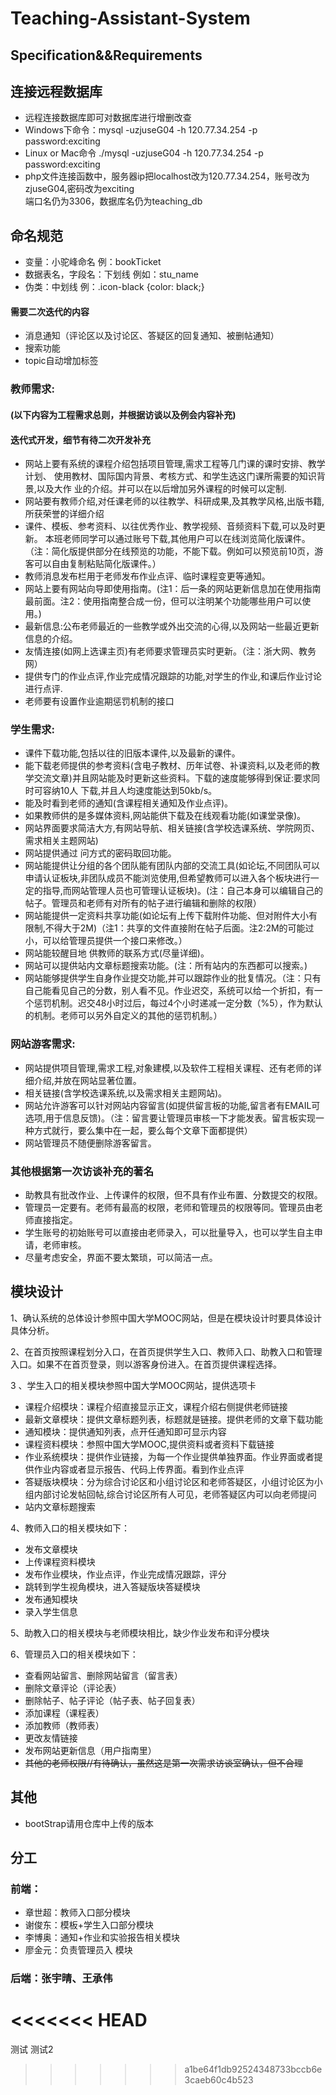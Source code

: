 # Teaching-Assistant-System
## Specification&&Requirements

## 连接远程数据库
- 远程连接数据库即可对数据库进行增删改查
- Windows下命令：mysql -uzjuseG04 -h 120.77.34.254 -p  
password:exciting
- Linux or Mac命令 ./mysql -uzjuseG04 -h 120.77.34.254 -p
password:exciting
- php文件连接函数中，服务器ip把localhost改为120.77.34.254，账号改为zjuseG04,密码改为exciting  
端口名仍为3306，数据库名仍为teaching_db

## 命名规范
- 变量：小驼峰命名  例：bookTicket
- 数据表名，字段名：下划线 例如：stu_name
- 伪类：中划线 例：.icon-black {color: black;}

#### 需要二次迭代的内容
- 消息通知（评论区以及讨论区、答疑区的回复通知、被删帖通知）
- 搜索功能
- topic自动增加标签


### 教师需求:
#### (以下内容为工程需求总则，并根据访谈以及例会内容补充)
#### 迭代式开发，细节有待二次开发补充
- 网站上要有系统的课程介绍包括项目管理,需求工程等几门课的课时安排、教学计划、 使用教材、国际国内背景、考核方式、和学生选这门课所需要的知识背景,以及大作 业的介绍。并可以在以后增加另外课程的时候可以定制.
- 网站要有教师介绍,对任课老师的以往教学、科研成果,及其教学风格,出版书籍, 所获荣誉的详细介绍
- 课件、模板、参考资料、以往优秀作业、教学视频、音频资料下载,可以及时更新。 本班老师同学可以通过账号下载,其他用户可以在线浏览简化版课件。（注：简化版提供部分在线预览的功能，不能下载。例如可以预览前10页，游客可以自由复制粘贴简化版课件。）
- 教师消息发布栏用于老师发布作业点评、临时课程变更等通知。
- 网站上要有网站向导即使用指南。(注1：后一条的网站更新信息加在使用指南最前面。注2：使用指南整合成一份，但可以注明某个功能哪些用户可以使用。)
- 最新信息:公布老师最近的一些教学或外出交流的心得,以及网站一些最近更新信息的介绍。
- 友情连接(如网上选课主页)有老师要求管理员实时更新。（注：浙大网、教务网）
- 提供专门的作业点评,作业完成情况跟踪的功能,对学生的作业,和课后作业讨论进行点评.
- 老师要有设置作业逾期惩罚机制的接口
### 学生需求:
- 课件下载功能,包括以往的旧版本课件,以及最新的课件。
- 能下载老师提供的参考资料(含电子教材、历年试卷、补课资料,以及老师的教学交流文章)并且网站能及时更新这些资料。下载的速度能够得到保证:要求同时可容纳10人 下载,并且人均速度能达到50kb/s。
- 能及时看到老师的通知(含课程相关通知及作业点评)。
- 如果教师供的是多媒体资料,网站能供下载及在线观看功能(如课堂录像)。
- 网站界面要求简洁大方,有网站导航、相关链接(含学校选课系统、学院网页、需求相关主题网站)
- 网站提供通过 问方式的密码取回功能。
- 网站能提供让分组的各个团队能有团队内部的交流工具(如论坛,不同团队可以申请认证板块,非团队成员不能浏览使用,但希望教师可以进入各个板块进行一定的指导,而网站管理人员也可管理认证板块)。(注：自己本身可以编辑自己的帖子。管理员和老师有对所有的帖子进行编辑和删除的权限）
- 网站能提供一定资料共享功能(如论坛有上传下载附件功能、但对附件大小有限制,不得大于2M)（注1：共享的文件直接附在帖子后面。注2:2M的可能过小，可以给管理员提供一个接口来修改。）
- 网站能较醒目地 供教师的联系方式(尽量详细)。
- 网站可以提供站内文章标题搜索功能。(注：所有站内的东西都可以搜索。)
- 网站能够提供学生自身作业提交功能,并可以跟踪作业的批复情况。（注：只有自己能看见自己的分数，别人看不见。作业迟交，系统可以给一个折扣，有一个惩罚机制。迟交48小时过后，每过4个小时递减一定分数（%5），作为默认的机制。老师可以另外自定义的其他的惩罚机制。）
### 网站游客需求:
- 网站提供项目管理,需求工程,对象建模,以及软件工程相关课程、还有老师的详细介绍,并放在网站显著位置。
- 相关链接(含学校选课系统,以及需求相关主题网站)。
- 网站允许游客可以针对网站内容留言(如提供留言板的功能,留言者有EMAIL可选项,用于信息反馈)。（注：留言要让管理员审核一下才能发表。留言板实现一种方式就行，要么集中在一起，要么每个文章下面都提供）
- 网站管理员不随便删除游客留言。


### 其他根据第一次访谈补充的著名
- 助教具有批改作业、上传课件的权限，但不具有作业布置、分数提交的权限。
- 管理员一定要有。老师有最高的权限，老师和管理员的权限等同。管理员由老师直接指定。
- 学生账号的初始账号可以直接由老师录入，可以批量导入，也可以学生自主申请，老师审核。
- 尽量考虑安全，界面不要太繁琐，可以简洁一点。


## 模块设计

1、确认系统的总体设计参照中国大学MOOC网站，但是在模块设计时要具体设计具体分析。  

2、在首页按照课程划分入口，在首页提供学生入口、教师入口、助教入口和管理入口。如果不在首页登录，则以游客身份进入。在首页提供课程选择。  

3 、学生入口的相关模块参照中国大学MOOC网站，提供选项卡  
- 课程介绍模块：课程介绍直接显示正文，课程介绍右侧提供老师链接
- 最新文章模块：提供文章标题列表，标题就是链接。提供老师的文章下载功能
- 通知模块：提供通知列表，点开任通知即可显示内容
- 课程资料模块：参照中国大学MOOC,提供资料或者资料下载链接
- 作业系统模块：提供作业链接，为每一个作业提供单独界面。作业界面或者提供作业内容或者显示报告、代码上传界面。看到作业点评  
- 答疑版块模块：分为综合讨论区和小组讨论区和老师答疑区，小组讨论区为小组内部讨论发帖回帖,综合讨论区所有人可见，老师答疑区内可以向老师提问  
-  站内文章标题搜索

4、教师入口的相关模块如下：  
- 发布文章模块  
- 上传课程资料模块  
- 发布作业模块，作业点评，作业完成情况跟踪，评分 
- 跳转到学生视角模块，进入答疑版块答疑模块
- 发布通知模块  
- 录入学生信息  

5、助教入口的相关模块与老师模块相比，缺少作业发布和评分模块  

6、管理员入口的相关模块如下：  
- 查看网站留言、删除网站留言（留言表）
- 删除文章评论（评论表）
- 删除帖子、帖子评论（帖子表、帖子回复表）
- 添加课程（课程表）
- 添加教师（教师表）
- 更改友情链接
- 发布网站更新信息（用户指南里）
- ~~其他的老师权限//有待确认，虽然这是第一次需求访谈室确认，但不合理~~


## 其他
- bootStrap请用仓库中上传的版本

## 分工
### 前端：
- 章世超：教师入口部分模块
- 谢俊东：模板+学生入口部分模块
- 李博奥：通知+作业和实验报告相关模块
- 廖金元：负责管理员入 模块

### 后端：张宇晴、王承伟  


<<<<<<< HEAD
=======
测试 测试2
>>>>>>> a1be64f1db92524348733bccb6e3caeb60c4b523


  [1]: ./images/1478767630643.jpg "1478767630643.jpg"
